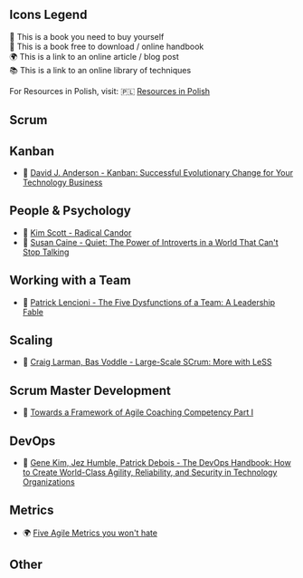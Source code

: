 ## Icons Legend
:closed_book: This is a book you need to buy yourself<br/>
:book: This is a book free to download / online handbook<br/>
:earth_africa: This is a link to an online article / blog post<br/>
:books: This is a link to an online library of techniques<br/>

For Resources in Polish, visit: :poland: [Resources in Polish](Readme_PL.md)

## Scrum

## Kanban
- :closed_book: [David J. Anderson - Kanban: Successful Evolutionary Change for Your Technology Business](https://www.goodreads.com/book/show/8086552-kanban)

## People & Psychology
- :closed_book: [Kim Scott - Radical Candor](https://www.goodreads.com/book/show/29939161-radical-candor)
- :closed_book: [Susan Caine - Quiet: The Power of Introverts in a World That Can't Stop Talking](https://www.goodreads.com/book/show/8520610-quiet)

## Working with a Team
- :closed_book: [Patrick Lencioni - The Five Dysfunctions of a Team: A Leadership Fable](https://www.goodreads.com/book/show/21343.The_Five_Dysfunctions_of_a_Team)

## Scaling
- :closed_book: [Craig Larman, Bas Voddle - Large-Scale SCrum: More with LeSS](https://www.goodreads.com/book/show/31378603-large-scale-scrum)

## Scrum Master Development
- 📖 [Towards a Framework of Agile Coaching Competency Part I](https://pdf4pro.com/view/towards-a-framework-of-agile-coaching-competency-part-i-593ea0.html)

## DevOps
- :closed_book: [Gene Kim, Jez Humble, Patrick Debois - The DevOps Handbook: How to Create World-Class Agility, Reliability, and Security in Technology Organizations](https://www.goodreads.com/book/show/26083308-the-devops-handbook)

## Metrics
- 🌍 [Five Agile Metrics you won't hate](https://www.atlassian.com/agile/project-management/metrics)

## Other
